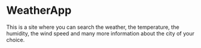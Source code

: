 # WeatherApp

This is a site where you can search the weather, the temperature, the humidity, the wind speed and many more information about the city of your choice.
